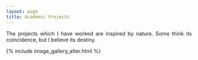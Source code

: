 ```yaml
---
layout: page
title: Academic Projects
---
```

<p align="justify"> The projects which I have worked are inspired by nature. Some think its coincidence, but I believe its destiny.</p>

{% include image_gallery_alter.html %}

